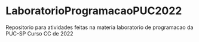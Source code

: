 # LaboratorioProgramacaoPUC2022
Repositorio para atividades feitas na materia laboratorio de programacao da PUC-SP Curso CC de 2022
